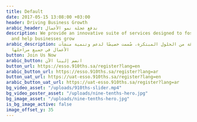 ```yaml
---
title: Default
date: 2017-05-15 13:08:00 +03:00
header: Driving Business Growth
arabic_header: ندفع عجلة نمو الأعمال
description: We provide an innovative suite of services designed to foster startups
  and help businesses grow
arabic_description: نُوفّر باقة من الحلول المبتكرة، صُممت خصيصًا لدعم وتنمية منشآت
  الأعمال في جميع مراحلها
button: Join Us Now
arabic_button: انضم إلينا الآن
button_url: https://esso.910ths.sa/register?lang=en
arabic_button_url: https://esso.910ths.sa/register?lang=ar
button_uat_url: https://uat-esso.910ths.sa/register?lang=en
arabic_button_uat_url: https://uat-esso.910ths.sa/register?lang=ar
bg_video_asset: "/uploads/910ths-slider.mp4"
bg_video_poster_asset: "/uploads/nine-tenths-hero.jpg"
bg_image_asset: "/uploads/nine-tenths-hero.jpg"
is_bg_image_active: false
image_offset_y: 35
---
```


